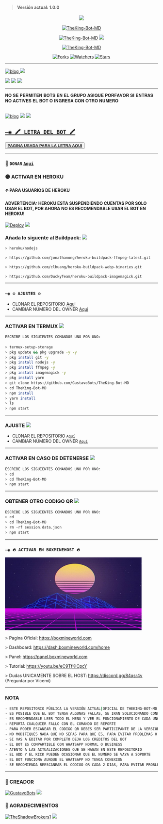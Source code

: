 > #### Versión actual: 1.0.0

<p align="center"> 
  <a href="https://github.com/GustavoBots"><img src="http://readme-typing-svg.herokuapp.com?font=Arial+black&color=DCC12E&lines=SE+BIENVENIDO+A+;%F0%9F%91%91THE+KING+BOT%F0%9F%91%91;ESPERO+TE+GUSTE;Y+DISFRUTES+DEL+RINADO;NOS+VEMOS+%F0%9F%91%8B" height="70px"
</p>

<p align="center">
<img src="https://c.tenor.com/rhFkUvCXgHEAAAAd/fate-grand-order-ars-almadel-salomonis.gif" alt="TheKing-Bot-MD" width="600"/>
</p>


<p align="center">
<a href="#"><img title="TheKing-Bot-MD" src="https://img.shields.io/badge/-ME%20REGALARIAS%20UNA%20ESTRELLA%20%F0%9F%8C%9F%20PARA%20SEGUIR%20CRECUIENDO%3F%20%C2%A1GRACIAS!-brightgreen"></a> <img src="https://cdn.dribbble.com/users/77598/screenshots/16399264/media/d86ceb1ad552398787fb76f343080aa6.gif" height="50px">
</p>  

<p align="center">
<a href="#"><img title="TheKing-Bot-MD" src="https://img.shields.io/badge/-PORFA%20LEE%20TODO%20EL%20README%20PARA%20QUE%20NO%20HAIGA%20ERRORES-informational">
</a>
    
<p align="center">   
<a href="https://github.com/GustavoBots/TheKing-Bot-MD/network/members"><img title="Forks" src="https://img.shields.io/github/forks/GustavoBots/TheKing-Bot-MD?label=Forks&color=blue&style=flat-square"></a>
<a href="https://github.com/GustavoBots/TheKing-Bot-MD/watchers"><img title="Watchers" src="https://img.shields.io/github/watchers/GustavoBots/TheKing-Bot-MD?label=Watchers&color=green&style=flat-square"></a>
<a href="https://github.com/GustavoBots/TheKing-Bot-MD/stargazers"><img title="Stars" src="https://img.shields.io/github/stars/GustavoBots/TheKing-Bot-MD?label=Stars&color=yellow&style=flat-square"></a>
</p>

-----
[![blog](https://img.shields.io/badge/YouTube-FF0000?style=for-the-badge&logo=youtube&logoColor=white)
](https://www.youtube.com/channel/UCEICW09O6526a1uArUGef7Q)  <img src="https://i.pinimg.com/originals/f9/fd/ee/f9fdee9073b6b6c4ade999a359fbd012.gif" height="50px">

<p align="hihg">   
<a href="https://instagram.com/gustavo_smpi/" target="_blank"> <img src="https://img.shields.io/badge/-Instagram-%23E4405F?style=for-the-badge&logo=instagram&logoColor=white" target="_blank"></a> <img src="https://github.com/siegrin/siegrin/blob/main/Assets/Handshake.gif" height="30px">
<a href="https://github.com/GustavoBots"><img src="http://readme-typing-svg.herokuapp.com?font=mono&size=14&duration=3000&color=090727&center=verdadero&vCenter=verdadero&lines=Solo+escr%C3%ADba+si+tiene+dudas." height="60px"
</p>
  
----
<a>
𝐍𝐎 𝐒𝐄 𝐏𝐄𝐑𝐌𝐈𝐓𝐄𝐍 𝐁𝐎𝐓𝐒 𝐄𝐍 𝐄𝐋 𝐆𝐑𝐔𝐏𝐎 𝐀𝐒𝐈𝐐𝐔𝐄 𝐏𝐎𝐑𝐅𝐀𝐕𝐎𝐑 𝐒𝐈 𝐄𝐍𝐓𝐑𝐀𝐒 𝐍𝐎 𝐀𝐂𝐓𝐈𝐕𝐄𝐒 𝐄𝐋 𝐁𝐎𝐓 𝐎 𝐈𝐍𝐆𝐑𝐄𝐒𝐀 𝐂𝐎𝐍 𝐎𝐓𝐑𝐎 𝐍𝐔𝐌𝐄𝐑𝐎
</a>
<br>
<br>
  
[![blog](https://img.shields.io/badge/Grupo1-Family_Bot_Senpai-25D366?style=for-the-badge&logo=whatsapp&logoColor=white 
)](https://chat.whatsapp.com/L8nOI3GiXSO9UZkFdiN4Wd) <a href="https://chat.whatsapp.com/L8nOI3GiXSO9UZkFdiN4Wd"> <img src="https://upload.wikimedia.org/wikipedia/commons/thumb/1/19/WhatsApp_logo-color-vertical.svg/1200px-WhatsApp_logo-color-vertical.svg.png" height="29px"></a>
<a href="http://wa.me/573017901707" target="blank"><img src="https://img.shields.io/badge/Gustavo_Creador-25D366?style=for-the-badge&logo=whatsapp&logoColor=white" />
### <p><h2>`—◉ 🖍 LETRA DEL BOT 🖍`</h2>
<button><strong><a href="https://smiley.cool/es/weirdmaker.php">PAGINA USADA PARA LA LETRA AQUI</a></strong></button></p>

-----
  
### 💖 ```DONAR``` [`Aquí`](https://paypal.me/GGutierrezContreras)
### 🟣 ACTIVAR EN HEROKU 
#### ☂️ PARA USUARIOS DE HEROKU 
#### ADVERTENCIA: HEROKU ESTA SUSPENDIENDO CUENTAS POR SOLO USAR EL BOT, POR AHORA NO ES RECOMENDABLE USAR EL BOT EN HEROKU!

[![Deploy](https://www.herokucdn.com/deploy/button.svg)](https://heroku.com/deploy?template=https://github.com/GustavoBots/TheKing-Bot-MD) <img src="https://c.tenor.com/zfudrC34xYIAAAAM/gilgamesh.gif" height="50px">
### Añada lo siguente al Buildpack: <img src="https://cdn-0.emojis.wiki/emoji-pics/microsoft/backhand-index-pointing-down-microsoft.png" height="32px">
```bash
> heroku/nodejs
```
```bash
> https://github.com/jonathanong/heroku-buildpack-ffmpeg-latest.git
```
```bash
> https://github.com/clhuang/heroku-buildpack-webp-binaries.git
```
```bash
> https://github.com/DuckyTeam/heroku-buildpack-imagemagick.git
```
----
  
### `—◉ ⚙️ AJUSTES ⚙️`
- CLONAR EL REPOSITORIO [Aqui](https://github.com/GustavoBots/TheKing-Bot-MD/fork)
- CAMBIAR NÚMERO DEL OWNER [Aqui](https://github.com/GustavoBots/TheKing-Bot-MD/blob/master/config.js)
  
----

### ACTIVAR EN TERMUX  <img src="https://c.tenor.com/U3Xsaa-hkCQAAAAM/nero-fate.gif" height="32px">
```bash
ESCRIBE LOS SIGUIENTES COMANDOS UNO POR UNO:

> termux-setup-storage
> pkg update && pkg upgrade -y -y
> pkg install git -y
> pkg install nodejs -y
> pkg install ffmpeg -y
> pkg install imagemagick -y
> pkg install yarn
> git clone https://github.com/GustavoBots/TheKing-Bot-MD
> cd TheKing-Bot-MD
> npm install
> yarn install 
> ls
> npm start
```
----  
  
###  AJUSTE <img src="https://i.pinimg.com/originals/98/1b/e2/981be28d3ec7b85bfb797a5f9e6a01c2.png" height="32px">
- CLONAR EL REPOSITORIO [`Aquí`](https://github.com/GustavoBots/TheKing-Bot-MD/fork)
- CAMBIAR NÚMERO DEL OWNER [`Aquí`](https://github.com/GustavoBots/TheKing-Bot-MD/blob/master/config.js)
----  

### ACTIVAR EN CASO DE DETENERSE <img src="https://c.tenor.com/RS8ZRIXO7TYAAAAM/anime-castor.gif" height="30px">
```bash
ESCRIBE LOS SIGUIENTES COMANDOS UNO POR UNO:
> cd 
> cd TheKing-Bot-MD
> npm start
```
  
----

### OBTENER OTRO CODIGO QR  <img src="https://c.tenor.com/rLHIYMRAZUUAAAAM/gilgamesh-babylonia.gif" height="30px">
```bash
ESCRIBE LOS SIGUIENTES COMANDOS UNO POR UNO:
> cd 
> cd TheKing-Bot-MD
> rm -rf session.data.json
> npm start
```
----
### `—◉ 🔥 ACTIVAR EN BOXMINEHOST 🔥`
<a href="https://boxmineworld.com"><img src="https://raw.githubusercontent.com/BrunoSobrino/TheMystic-Bot-MD/master/src/Pre%20Bot%20Publi.png" width="450" height="240" alt="JPG"/></a>
<p>> Pagina Oficial:
<a href="https://boxmineworld.com">https://boxmineworld.com</a>
<p>> Dashboard:
<a href="https://dash.boxmineworld.com/home">https://dash.boxmineworld.com/home</a>
<p>> Panel:
<a href="https://panel.boxmineworld.com">https://panel.boxmineworld.com</a>
<p>> Tutorial:
<a href="https://youtu.be/eC9TfKICpcY">https://youtu.be/eC9TfKICpcY</a>
<p>> Dudas UNICAMENTE SOBRE EL HOST:
<a href="https://discord.gg/84qsr4v">https://discord.gg/84qsr4v</a> (Preguntar por Vicemi)
</p>
  
----

### NOTA 
```bash
- ESTE REPOSITORIO PÚBLICA LA VERSIÓN ACTUAL|OFICIAL DE THEKING-BOT-MD  
- ES POSIBLE QUE EL BOT TENGA ALGUNAS FALLAS, SE IRAN SOLUCIONANDO CONFORME SE VAYAN DETECTANDO
- ES RECOMENDABLE LEER TODO EL MENU Y VER EL FUNCIONAMIENTO DE CADA UNO DE LOS COMANDOS
- REPORTA CUALQUIER FALLO CON EL COMANDO DE REPORTE 
- PARA PODER ESCANEAR EL CODIGO QR DEBES SER PARTICIPANTE DE LA VERSION MULTI-DEVICE (BETA) DE WHATSAPP
- NO MODIFIQUES NADA QUE NO SEPAS PARA QUE ES, PARA EVITAR PROBLEMAS O ERRORES
- SI VAS A EDITAR POR COMPLETO DEJA LOS CREDITOS DEL BOT 
- EL BOT ES COMPARTIBLE CON WHATSAPP NORMAL O BUSINESS
- ATENTO A LAS ACTUALIZACIONES QUE SE HAGAN EN ESTE REPOSITORIO
- EL ADD Y EL KICK PUEDEN OCASIONAR QUE EL NUMERO SE VAYA A SOPORTE 
- EL BOT FUNCIONA AUNQUE EL WHATSAPP NO TENGA CONEXION 
- SE RECOMIENDA REESCANEAR EL CODIGO QR CADA 2 DIAS, PARA EVITAR PROBLEMAS O ERRORES
```
  
----

  
### 🌟 CREADOR 
 
[![GustavoBots](https://github.com/GustavoBots.png?size=100)](https://github.com/GustavoBots) <img src="https://c.tenor.com/NnDJuK64VrUAAAAM/gawain-fate-extra-last-encore.gif" height="100px">
 
### 🌟 AGRADECIMIENTOS
 
[![TheShadowBrokers1](https://github.com/BrunoSobrino.png?size=100)](https://github.com/BrunoSobrino) <img src="https://c.tenor.com/c8SIN4sVRgsAAAAC/cat-kitten.gif" height="100px">

  
  
